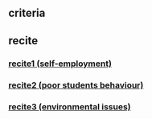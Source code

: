 ## criteria

## recite

### [recite1 (self-employment)](writing/recite1.md)
### [recite2 (poor students behaviour)](writing/recite2.md)
### [recite3 (environmental issues)](writing/recite3.md)